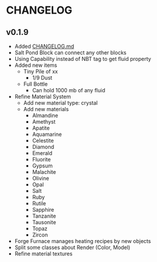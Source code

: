 # CHANGELOG

## v0.1.9

- Added [CHANGELOG.md](https://github.com/Hiiragi283/RagiMaterials/blob/master/CHANGELOG.md)
- Salt Pond Block can connect any other blocks
- Using Capability instead of NBT tag to get fluid property
- Added new items 
  - Tiny Pile of xx
    - 1/9 Dust
  - Full Bottle
    - Can hold 1000 mb of any fluid
- Refine Material System
  - Add new material type: crystal
  - Add new materials
    - Almandine
    - Amethyst
    - Apatite
    - Aquamarine
    - Celestite
    - Diamond
    - Emerald
    - Fluorite
    - Gypsum
    - Malachite
    - Olivine
    - Opal
    - Salt
    - Ruby
    - Rutile
    - Sapphire
    - Tanzanite
    - Tausonite
    - Topaz
    - Zircon
- Forge Furnace manages heating recipes by new objects
- Split some classes about Render (Color, Model)
- Refine material textures